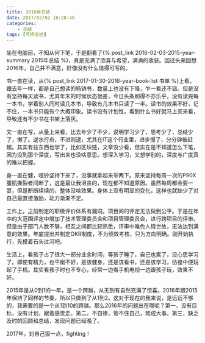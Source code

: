 ```yaml
---
title: 2016年总结
date: 2017/02/02 16:28:45
categories:
    - 总结
tags: [年终总结]
---
```


坐在电脑前，不知从何下笔，于是翻看了{% post_link 2016-02-03-2015-year-summary 2015年总结 %}，真是充满了欣喜与希望，满满的收获。回过头来回想2016年，自己并不满意，好像没有什么值得可写的。

书一直在读，从{% post_link 2017-01-30-2016-year-book-list 书单 %}上看，跟去年一样，都是自己想读的畅销书，数量上也没有下降，乍一看还不错。但是没有坚持每天读书，尤其年末的时候状态很差，今日头条刷得不亦乐乎。没有读完每一本书，学着别人同时读几本书，导致有几本书只读了一半。读书的效果不好，记不住，一本书只能有个大概印象。读书没有计划性，看到什么书好就马上买来看，导致还有不少书在书架上落灰。

文一直在写，从量上来看，比去年少了不少，说明学习少了，思考少了，总结少了，懒了。逆水行舟，不进则退，尤其在IT这个行业里，进步慢了，分分钟被赶超。其实有些东西也学了，比如区块链，文章没少看，但实在是不知道怎么下笔，因为没到那个深度，写出来也没啥意思。想深入学习，又想学别的，深度与广度真的难以把握。

身一直在健，哑铃坚持下来了，没事就拿起来举两下。原来坚持每周一次的P90X腹肌撕裂者间断了，这是最让我沮丧的，现在都不知道原因。虽然每周都会耍一耍，但是断断续续的，整体没啥效果。身体上没有明显的变化，这样也就缺少了对自己最直接激励，动力渐渐不足。

工作上，之前制定的职级评价体系有漏洞，项目间的评定无法做到公平。于是在年中的大范围评定中增加了技术管理委员会和项目管理委员会，进行跨项目的评审。但是由于部门人数不够，相互之间都比较熟悉，评审中难免人情世故，无法达到满意的效果。年底提出并制定OKR制度，不为绩效考核，只为方向明确。刚开始执行，先摸着石头过河吧。

生活上，看孩子占了很大一部分业余时间，等孩子睡了，自己也累了，没心思学习了。即使有精力，也平衡不好，是该健身，还是该看书，还是该学习，彷徨中便玩起了手机。其实看孩子时也不专心，经常一边看手机电视一边跟孩子玩，效果不好。

2015年是从0到1的一年，是一个跨越，从无到有自然充满了惊喜。2016年跟2015年保持了同样的节奏，所以只做到了从1到2。这对于现在的我来说，是远远不够的，我需要的是一个从1到10的跨越。那么2016年的问题出在哪呢？第一，没有目标，没有计划，跟着感觉走。第二，不自律，管不住自己，难成大事。第三，缺乏及时的回顾和总结，发现问题已经晚了。

2017年，对自己狠一点，fighting！

